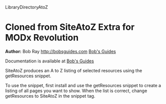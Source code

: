 LibraryDirectoryAtoZ



Cloned from
SiteAtoZ Extra for MODx Revolution
=======================================


**Author:** Bob Ray <http://bobsguides.com> [Bob's Guides](http://bobsguides.com)

Documentation is available at [Bob's Guides](http://bobsguides.com/siteatoz-tutorial.html)

SiteAtoZ produces an A to Z listing of selected resources using the getResources snippet.

To use the snippet, first install and use the getResources snippet to create a listing
of all pages you want to show. When the list is correct, change getResources to SiteAtoZ in the snippet tag.
